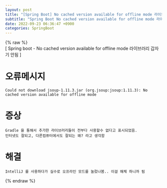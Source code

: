 ```yaml
---  
layout: post  
title: "[Spring Boot] No cached version available for offline mode 라이브러리 갑자기 안됨"  
subtitle: "Spring Boot No cached version available for offline mode 라이브러리 갑자기 안됨"  
date: 2022-09-23 06:36:47 +0900  
categories: SpringBoot  
---  
```

{% raw %}  
[ Spring boot - No cached version available for offline mode 라이브러리 갑자기 안됨 ]  
  
# 오류메시지  
	  
	Could not download jsoup-1.11.3.jar (org.jsoup:jsoup:1.11.3): No cached version available for offline mode  
  
# 증상  
	  
	Gradle 을 통해서 추가한 라이브러리들이 전부다 사용할수 없다고 표시되었음.  
	인터넷도 잘되고, 다른컴퓨터에서도 잘되는 왜? 라고 생각함  
  
# 해결  
  
	IntelliJ 를 사용하다가 실수로 오프라인 모드를 눌렀나봄.. 이걸 해체 하니까 됨  
{% endraw %}